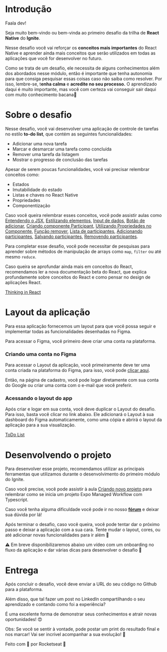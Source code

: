 # Introdução

Faala dev!

Seja muito bem-vindo ou bem-vinda ao primeiro desafio da trilha de **React Native** do **Ignite**. 

Nesse desafio você vai reforçar os **conceitos mais importantes** do React Native e aprender ainda mais conceitos que serão utilizados em todas as aplicações que você for desenvolver no futuro.

Como se trata de um desafio, ele necessita de alguns conhecimentos além dos abordados nesse módulo, então é importante que tenha autonomia para que consiga pesquisar essas coisas caso não saiba como resolver. Por isso, lembre-se, t**enha calma** e **acredite no seu processo.** O aprendizado daqui é muito importante, mas você com certeza vai conseguir sair daqui com muito conhecimento bacana💜

# Sobre o desafio

Nesse desafio, você vai desenvolver uma aplicação de controle de tarefas no estilo **to-do list**, que contém as seguintes funcionalidades:

- Adicionar uma nova tarefa
- Marcar e desmarcar uma tarefa como concluída
- Remover uma tarefa da listagem
- Mostrar o progresso de conclusão das tarefas

Apesar de serem poucas funcionalidades, você vai precisar relembrar conceitos como:

- Estados
- Imutabilidade do estado
- Listas e chaves no React Native
- Propriedades
- Componentização

Caso você queira relembrar esses conceitos, você pode assistir aulas como [Entendendo o JSX](https://app.rocketseat.com.br/node/projeto-01/group/fundamentos-2/lesson/entendendo-o-jsx), [Estilizando elementos](https://app.rocketseat.com.br/node/projeto-01/group/fundamentos-2/lesson/estilizando-elementos), [Input de dados](https://app.rocketseat.com.br/node/projeto-01/group/fundamentos-2/lesson/input-de-dados), [Botão de adicionar](https://app.rocketseat.com.br/node/projeto-01/group/fundamentos-2/lesson/botao-de-adicionar), [Criando componente Participant](https://app.rocketseat.com.br/node/projeto-01/group/fundamentos-2/lesson/criando-componente-participant), [Utilizando Propriedades no Componente](https://app.rocketseat.com.br/node/projeto-01/group/fundamentos-2/lesson/utilizando-propriedades-no-componente), [Função remover](https://app.rocketseat.com.br/node/projeto-01/group/fundamentos-2/lesson/funcao-remover), [Lista de participantes](https://app.rocketseat.com.br/node/projeto-01/group/fundamentos-2/lesson/lista-de-participantes), [Adicionando participantes](https://app.rocketseat.com.br/node/projeto-01/group/finalizando-o-app/lesson/adicionando-participantes), [Salvando participantes](https://app.rocketseat.com.br/node/projeto-01/group/finalizando-o-app/lesson/salvando-participante-no-estado), [Removendo participantes](https://app.rocketseat.com.br/node/projeto-01/group/finalizando-o-app/lesson/removendo-participantes).

Para completar esse desafio, você pode necessitar de pesquisas para aprender sobre métodos de manipulação de arrays como `map`, `filter`  ou até mesmo `reduce`. 

Caso queira se aprofundar ainda mais em conceitos do React, recomendamos ler a nova documentação beta do React, que explica profundamente sobre conceitos do React e como pensar no design de aplicações React. 

[Thinking in React](https://beta.reactjs.org/learn/thinking-in-react)

# Layout da aplicação

Para essa aplicação fornecemos um layout para que você possa seguir e implementar todas as funcionalidades desenhadas no Figma. 

Para acessar o Figma, você primeiro deve criar uma conta na plataforma.

### Criando uma conta no Figma

Para acessar o Layout da aplicação, você primeiramente deve ter uma conta criada na plataforma do Figma, para isso, você pode [clicar aqui](https://www.figma.com/signup). 

Então, na página de cadastro, você pode logar diretamente com sua conta do Google ou criar uma conta com o e-mail que você preferir.

### Acessando o layout do app

Após criar e logar em sua conta, você deve duplicar o Layout do desafio. Para isso, basta você clicar no link abaixo. Ele adicionará o Layout à sua dashboard do Figma automaticamente, como uma cópia e abrirá o layout da aplicação para a sua visualização.

[ToDo List](https://www.figma.com/file/1XfZQGSWk4HWjvwcjd2nOP/ToDo-List/duplicate)

# Desenvolvendo o projeto

Para desenvolver esse projeto, recomendamos utilizar as principais ferramentas que utilizamos durante o desenvolvimento do primeiro módulo do Ignite.

Caso você precise, você pode assistir à aula [Criando novo projeto](https://app.rocketseat.com.br/node/projeto-01/group/fundamentos-2/lesson/criando-novo-projeto-1) para relembrar como se inicia um projeto Expo Managed Workflow com Typescript.

Caso você tenha alguma dificuldade você pode ir no nosso **[fórum](https://app.rocketseat.com.br/h/forum/react-native)** e deixar sua dúvida por lá! 

Após terminar o desafio, caso você queira, você pode tentar dar o próximo passo e deixar a aplicação com a sua cara. Tente mudar o layout, cores, ou até adicionar novas funcionalidades para ir além 🚀 

<aside>
⚠️ Em breve disponibilizaremos abaixo um vídeo com um onboarding no fluxo da aplicação e dar várias dicas para desenvolver o desafio 🚀

</aside>

# Entrega

Após concluir o desafio, você deve enviar a URL do seu código no Github para a plataforma. 

Além disso, que tal fazer um post no LinkedIn compartilhando o seu aprendizado e contando como foi a experiência?

É uma excelente forma de demonstrar seus conhecimentos e atrair novas oportunidades! 😍

Obs: Se você se sentir à vontade, pode postar um print do resultado final e nos marcar! 
Vai ser incrível acompanhar a sua evolução! 💜

Feito com 💜  por Rocketseat 👋